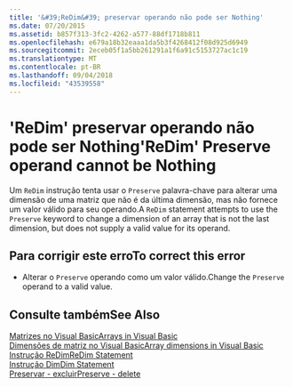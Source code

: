 ```yaml
---
title: '&#39;ReDim&#39; preservar operando não pode ser Nothing'
ms.date: 07/20/2015
ms.assetid: b857f313-3fc2-4262-a577-88df1718b811
ms.openlocfilehash: e679a18b32eaaa1da5b3f4268412f08d925d6949
ms.sourcegitcommit: 2eceb05f1a5bb261291a1f6a91c5153727ac1c19
ms.translationtype: MT
ms.contentlocale: pt-BR
ms.lasthandoff: 09/04/2018
ms.locfileid: "43539558"
---
```

# <a name="39redim39-preserve-operand-cannot-be-nothing"></a><span data-ttu-id="c02e9-102">&#39;ReDim&#39; preservar operando não pode ser Nothing</span><span class="sxs-lookup"><span data-stu-id="c02e9-102">&#39;ReDim&#39; Preserve operand cannot be Nothing</span></span>
<span data-ttu-id="c02e9-103">Um `ReDim` instrução tenta usar o `Preserve` palavra-chave para alterar uma dimensão de uma matriz que não é da última dimensão, mas não fornece um valor válido para seu operando.</span><span class="sxs-lookup"><span data-stu-id="c02e9-103">A `ReDim` statement attempts to use the `Preserve` keyword to change a dimension of an array that is not the last dimension, but does not supply a valid value for its operand.</span></span>  
  
## <a name="to-correct-this-error"></a><span data-ttu-id="c02e9-104">Para corrigir este erro</span><span class="sxs-lookup"><span data-stu-id="c02e9-104">To correct this error</span></span>  
  
-   <span data-ttu-id="c02e9-105">Alterar o `Preserve` operando como um valor válido.</span><span class="sxs-lookup"><span data-stu-id="c02e9-105">Change the `Preserve` operand to a valid value.</span></span>  
  
## <a name="see-also"></a><span data-ttu-id="c02e9-106">Consulte também</span><span class="sxs-lookup"><span data-stu-id="c02e9-106">See Also</span></span>  
 [<span data-ttu-id="c02e9-107">Matrizes no Visual Basic</span><span class="sxs-lookup"><span data-stu-id="c02e9-107">Arrays in Visual Basic</span></span>](~/docs/visual-basic/programming-guide/language-features/arrays/index.md)  
 [<span data-ttu-id="c02e9-108">Dimensões de matriz no Visual Basic</span><span class="sxs-lookup"><span data-stu-id="c02e9-108">Array dimensions in Visual Basic</span></span>](~/docs/visual-basic/programming-guide/language-features/arrays/array-dimensions.md)  
 [<span data-ttu-id="c02e9-109">Instrução ReDim</span><span class="sxs-lookup"><span data-stu-id="c02e9-109">ReDim Statement</span></span>](../../visual-basic/language-reference/statements/redim-statement.md)  
 [<span data-ttu-id="c02e9-110">Instrução Dim</span><span class="sxs-lookup"><span data-stu-id="c02e9-110">Dim Statement</span></span>](../../visual-basic/language-reference/statements/dim-statement.md)  
 [<span data-ttu-id="c02e9-111">Preservar - excluir</span><span class="sxs-lookup"><span data-stu-id="c02e9-111">Preserve - delete</span></span>](https://msdn.microsoft.com/library/91badeab-b4e0-48b6-92c9-9f0c8f995d81)
